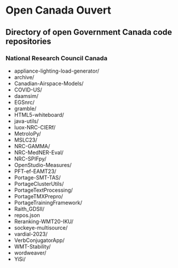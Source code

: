 # Open Canada Ouvert

## Directory of open Government Canada code repositories

### National Research Council Canada

- appliance-lighting-load-generator/
- archive/
- Canadian-Airspace-Models/
- COVID-US/
- daamsim/
- EGSnrc/
- gramble/
- HTML5-whiteboard/
- java-utils/
- luox-NRC-CIERf/
- MetroloPy/
- MSLC23/
- NRC-GAMMA/
- NRC-MedNER-Eval/
- NRC-SPIFpy/
- OpenStudio-Measures/
- PFT-ef-EAMT23/
- Portage-SMT-TAS/
- PortageClusterUtils/
- PortageTextProcessing/
- PortageTMXPrepro/
- PortageTrainingFramework/
- Raith_GDSII/
- repos.json
- Reranking-WMT20-IKU/
- sockeye-multisource/
- vardial-2023/
- VerbConjugatorApp/
- WMT-Stability/
- wordweaver/
- YiSi/
